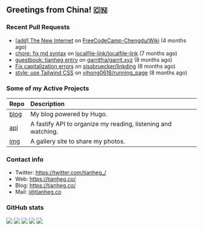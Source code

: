 ## Greetings from China! :cn:

### Recent Pull Requests

- [[add] The New Internet](https://github.com/FreeCodeCamp-Chengdu/Wiki/pull/111) on [FreeCodeCamp-Chengdu/Wiki](https://github.com/FreeCodeCamp-Chengdu/Wiki) (4 months ago)
- [chore: fix md syntax](https://github.com/localfile-link/localfile-link/pull/2) on [localfile-link/localfile-link](https://github.com/localfile-link/localfile-link) (7 months ago)
- [guestbook: tianheg entry](https://github.com/garritfra/garrit.xyz/pull/490) on [garritfra/garrit.xyz](https://github.com/garritfra/garrit.xyz) (8 months ago)
- [Fix capitalization errors](https://github.com/sissbruecker/linkding/pull/698) on [sissbruecker/linkding](https://github.com/sissbruecker/linkding) (8 months ago)
- [style: use Tailwind CSS](https://github.com/yihong0618/running_page/pull/655) on [yihong0618/running_page](https://github.com/yihong0618/running_page) (8 months ago)

### Some of my Active Projects

| Repo  | Description |
| :---------------------------------------- | :------------------------------------------- |
| [blog](https://github.com/tianheg/blog)|My blog powered by Hugo. |
| [api](https://github.com/tianheg/api)| A fastify API to organize my reading, listening and watching.  |
| [img](https://github.com/tianheg/img)| A gallery site to share my photos.|

### Contact info
- Twitter: https://twitter.com/tianheg_/
- Web: https://tianheg.co/
- Blog: https://tianheg.co/
- Mail: i@tianheg.co

### GitHub stats

![](https://github-profile-summary-cards.vercel.app/api/cards/profile-details?username=tianheg&theme=github)
![](https://github-profile-summary-cards.vercel.app/api/cards/repos-per-language?username=tianheg&theme=github)
![](https://github-profile-summary-cards.vercel.app/api/cards/most-commit-language?username=tianheg&theme=github)
![](https://github-profile-summary-cards.vercel.app/api/cards/stats?username=tianheg&theme=github)
![](https://github-profile-summary-cards.vercel.app/api/cards/productive-time?username=tianheg&theme=github)
